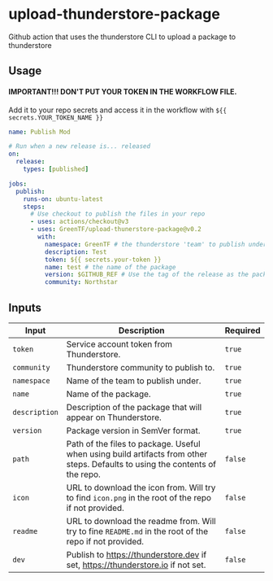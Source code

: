# upload-thunderstore-package
Github action that uses the thunderstore CLI to upload a package to thunderstore

## Usage 

#### IMPORTANT!!! DON'T PUT YOUR TOKEN IN THE WORKFLOW FILE. 
Add it to your repo secrets and access it in the workflow with `${{ secrets.YOUR_TOKEN_NAME }}`

```yml
name: Publish Mod

# Run when a new release is... released
on: 
  release:
    types: [published]

jobs:
  publish:
    runs-on: ubuntu-latest
    steps:
      # Use checkout to publish the files in your repo
      - uses: actions/checkout@v3
      - uses: GreenTF/upload-thunerstore-package@v0.2
        with:
          namespace: GreenTF # the thunderstore 'team' to publish under
          description: Test 
          token: ${{ secrets.your-token }}
          name: test # the name of the package
          version: $GITHUB_REF # Use the tag of the release as the package version
          community: Northstar
```

## Inputs
| Input | Description | Required |
|-------|-------------|----------|
| `token` | Service account token from Thunderstore. | `true` |
| `community` | Thunderstore community to publish to. | `true` |
| `namespace` | Name of the team to publish under. | `true` |
| `name` | Name of the package. | `true` |
| `description` | Description of the package that will appear on Thunderstore. | `true` |
| `version` | Package version in SemVer format. | `true` |
| `path` | Path of the files to package. Useful when using build artifacts from other steps. Defaults to using the contents of the repo. | `false` |
| `icon` | URL to download the icon from. Will try to find `icon.png` in the root of the repo if not provided. | `false` |
| `readme` | URL to download the readme from. Will try to fine `README.md` in the root of the repo if not provided. | `false` |
| `dev` | Publish to https://thunderstore.dev if set, https://thunderstore.io if not set. | `false` |


